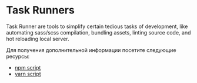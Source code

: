 # Task Runners

Task Runner are tools to simplify certain tedious tasks of development, like automating sass/scss compilation, bundling assets, linting source code, and hot reloading local server.

Для получения дополнительной информации посетите следующие ресурсы:

- [npm script](https://docs.npmjs.com/cli/v8/using-npm/scripts)
- [yarn script](https://classic.yarnpkg.com/lang/en/docs/cli/run/#toc-yarn-run-script)
